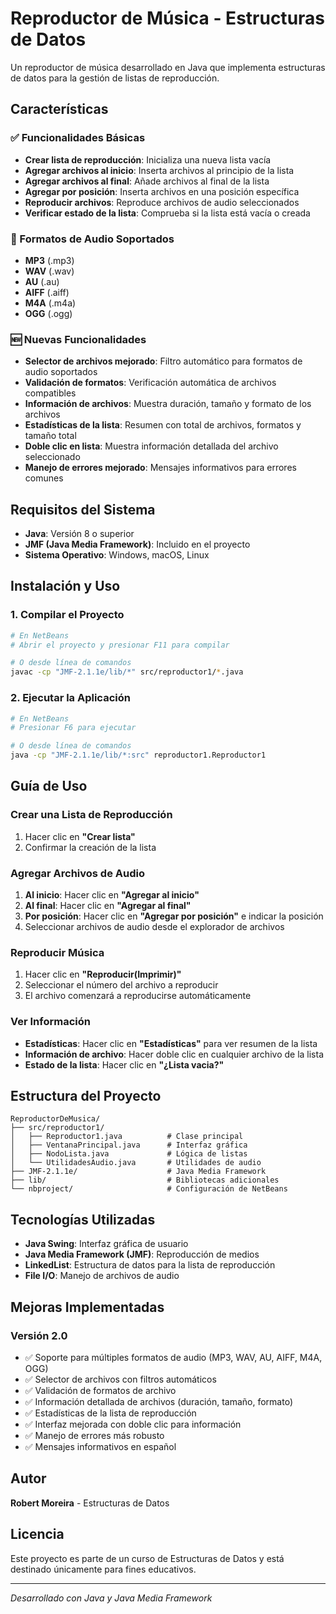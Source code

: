 # Reproductor de Música - Estructuras de Datos

Un reproductor de música desarrollado en Java que implementa estructuras de datos para la gestión de listas de reproducción.

## Características

### ✅ Funcionalidades Básicas
- **Crear lista de reproducción**: Inicializa una nueva lista vacía
- **Agregar archivos al inicio**: Inserta archivos al principio de la lista
- **Agregar archivos al final**: Añade archivos al final de la lista
- **Agregar por posición**: Inserta archivos en una posición específica
- **Reproducir archivos**: Reproduce archivos de audio seleccionados
- **Verificar estado de la lista**: Comprueba si la lista está vacía o creada

### 🎵 Formatos de Audio Soportados
- **MP3** (.mp3)
- **WAV** (.wav)
- **AU** (.au)
- **AIFF** (.aiff)
- **M4A** (.m4a)
- **OGG** (.ogg)

### 🆕 Nuevas Funcionalidades
- **Selector de archivos mejorado**: Filtro automático para formatos de audio soportados
- **Validación de formatos**: Verificación automática de archivos compatibles
- **Información de archivos**: Muestra duración, tamaño y formato de los archivos
- **Estadísticas de la lista**: Resumen con total de archivos, formatos y tamaño total
- **Doble clic en lista**: Muestra información detallada del archivo seleccionado
- **Manejo de errores mejorado**: Mensajes informativos para errores comunes

## Requisitos del Sistema

- **Java**: Versión 8 o superior
- **JMF (Java Media Framework)**: Incluido en el proyecto
- **Sistema Operativo**: Windows, macOS, Linux

## Instalación y Uso

### 1. Compilar el Proyecto
```bash
# En NetBeans
# Abrir el proyecto y presionar F11 para compilar

# O desde línea de comandos
javac -cp "JMF-2.1.1e/lib/*" src/reproductor1/*.java
```

### 2. Ejecutar la Aplicación
```bash
# En NetBeans
# Presionar F6 para ejecutar

# O desde línea de comandos
java -cp "JMF-2.1.1e/lib/*:src" reproductor1.Reproductor1
```

## Guía de Uso

### Crear una Lista de Reproducción
1. Hacer clic en **"Crear lista"**
2. Confirmar la creación de la lista

### Agregar Archivos de Audio
1. **Al inicio**: Hacer clic en **"Agregar al inicio"**
2. **Al final**: Hacer clic en **"Agregar al final"**
3. **Por posición**: Hacer clic en **"Agregar por posición"** e indicar la posición
4. Seleccionar archivos de audio desde el explorador de archivos

### Reproducir Música
1. Hacer clic en **"Reproducir(Imprimir)"**
2. Seleccionar el número del archivo a reproducir
3. El archivo comenzará a reproducirse automáticamente

### Ver Información
- **Estadísticas**: Hacer clic en **"Estadísticas"** para ver resumen de la lista
- **Información de archivo**: Hacer doble clic en cualquier archivo de la lista
- **Estado de la lista**: Hacer clic en **"¿Lista vacia?"**

## Estructura del Proyecto

```
ReproductorDeMusica/
├── src/reproductor1/
│   ├── Reproductor1.java          # Clase principal
│   ├── VentanaPrincipal.java      # Interfaz gráfica
│   ├── NodoLista.java             # Lógica de listas
│   └── UtilidadesAudio.java       # Utilidades de audio
├── JMF-2.1.1e/                    # Java Media Framework
├── lib/                           # Bibliotecas adicionales
└── nbproject/                     # Configuración de NetBeans
```

## Tecnologías Utilizadas

- **Java Swing**: Interfaz gráfica de usuario
- **Java Media Framework (JMF)**: Reproducción de medios
- **LinkedList**: Estructura de datos para la lista de reproducción
- **File I/O**: Manejo de archivos de audio

## Mejoras Implementadas

### Versión 2.0
- ✅ Soporte para múltiples formatos de audio (MP3, WAV, AU, AIFF, M4A, OGG)
- ✅ Selector de archivos con filtros automáticos
- ✅ Validación de formatos de archivo
- ✅ Información detallada de archivos (duración, tamaño, formato)
- ✅ Estadísticas de la lista de reproducción
- ✅ Interfaz mejorada con doble clic para información
- ✅ Manejo de errores más robusto
- ✅ Mensajes informativos en español

## Autor

**Robert Moreira** - Estructuras de Datos

## Licencia

Este proyecto es parte de un curso de Estructuras de Datos y está destinado únicamente para fines educativos.

---

*Desarrollado con Java y Java Media Framework*
